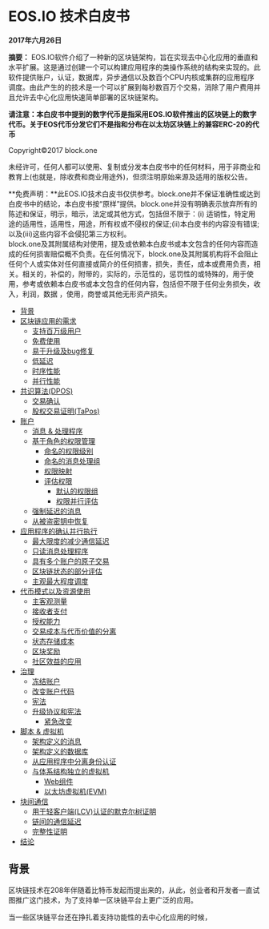 # EOS.IO 技术白皮书
**2017年六月26日**

**摘要：** EOS.IO软件介绍了一种新的区块链架构，旨在实现去中心化应用的垂直和水平扩展。这是通过创建一个可以构建应用程序的类操作系统的结构来实现的。此软件提供账户，认证，数据库，异步通信以及数百个CPU内核或集群的应用程序调度。由此产生的的技术是一个可以扩展到每秒数百万个交易，消除了用户费用并且允许去中心化应用快速简单部署的区块链架构。

**请注意：本白皮书中提到的数字代币是指采用EOS.IO软件推出的区块链上的数字代币。关于EOS代币分发它们不是指和分布在以太坊区块链上的兼容ERC-20的代币**

Copyright©2017 block.one

未经许可，任何人都可以使用、复制或分发本白皮书中的任何材料，用于非商业和教育上(也就是，除收费和商业用途外)，但须注明原始来源及适用的版权公告。

**免费声明：**此EOS.IO技术白皮书仅供参考。block.one并不保证准确性或达到白皮书中的结论，本白皮书按“原样”提供。block.one并没有明确表示放弃所有的陈述和保证，明示，暗示，法定或其他方式，包括但不限于：(i) 适销性，特定用途的适用性，适用性，用途，所有权或不侵权的保证;(ii)本白皮书的内容没有错误;以及(iii)这些内容不会侵犯第三方权利。  
block.one及其附属结构对使用，提及或依赖本白皮书或本文包含的任何内容而造成的任何损害赔偿概不负责。在任何情况下，block.one及其附属机构将不会阻止任何个人或实体对任何直接或简介的任何损害，损失，责任，成本或费用负责，相关。相关的，补偿的，附带的，实际的，示范性的，惩罚性的或特殊的，用于使用，参考或依赖本白皮书或本文包含的任何内容，包括但不限于任何业务损失，收入，利润，数据 ，使用，商誉或其他无形资产损失。
* [背景](#1)
* [区块链应用的需求](#2)
    - [支持百万级用户](#2.1)
    - [免费使用](#2.2)
    - [易于升级及bug修复](#2.3)
    - [低延迟](#2,4)
    - [时序性能](#2.5)
    - [并行性能](#2.6)
* [共识算法(DPOS)](#3)
    - [交易确认](#3.1)
    - [股权交易证明(TaPos)](#3.2)
* [账户](#4)
    - [消息 & 处理程序](#4.1)
    - [基于角色的权限管理](#4.2)
        - [命名的权限级别](#4.2.1)
        - [命名的消息处理组](#4.2.2)
        - [权限映射](#4.2.3)
        - [评估权限](#4.2.4)
            - [默认的权限组](#4.2.4.1)
            - [权限并行评估](#4.2.4.2)
    - [强制延迟的消息](#4.3)
    - [从被盗密钥中恢复](#4.4)
* [应用程序的确认并行执行](#5)
    - [最大限度的减少通信延迟](#5.1)
    - [只读消息处理程序](#5.2)
    - [具有多个账户的原子交易](#5.3)
    - [区块链状态的部分评估](#5.4)
    - [主观最大程度调度](#5.5)
* [代币模式以及资源使用](#6)
    - [主客观测量](#6.1)
    - [接收者支付](#6.2)
    - [授权能力](#6.3)
    - [交易成本与代币价值的分离](#6.4)
    - [状态存储成本](#6.5)
    - [区块奖励](#6.6)
    - [社区效益的应用](#6.7)
* [治理](#7)
    - [冻结账户](#7.1)
    - [改变账户代码](#7.2)
    - [宪法](#7.3)
    - [升级协议和宪法](#7.4)
        - [紧急改变](#7.4.1)
* [脚本 & 虚拟机](#8)
    - [架构定义的消息](#8.1)
    - [架构定义的数据库](#8.2)
    - [从应用程序中分离身份认证](#8.3)
    - [与体系结构独立的虚拟机](#8.4)
        - [Web组件](#8.4.1)
        - [以太坊虚拟机(EVM)](#8.4.2)
* [块间通信](#9)
    - [用于轻客户端(LCV)认证的默克尔树证明](#9.1)
    - [链间的通信延迟](#9.2)
    - [完整性证明](#9.3)
* [结论](#10)

<h2 id="1">背景</h2>
区块链技术在208年伴随着比特币发起而提出来的，从此，创业者和开发者一直试图推广这门技术，为了支持单一区块链平台上更广泛的应用。

当一些区块链平台还在挣扎着支持功能性的去中心化应用的时候，

